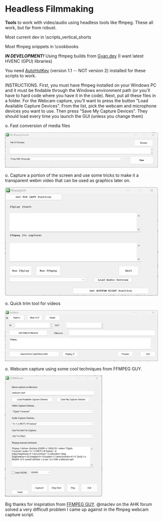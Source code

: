 # Headless Filmmaking
**Tools** to work with video/audio using headless tools like ffmpeg.  These all work, but far from robust.  

Most current dev in \scripts_vertical_shorts

Most ffmpeg snippets in \cookbooks

***IN DEVELOPMENT!*** Using ffmpeg builds from [Gyan.dev](https://www.gyan.dev/ffmpeg/builds/) (I want latest HVENC (GPU) libraries)

You need [AutoHotKey](https://www.autohotkey.com/) (version 1.1 -- NOT version 2) installed for these scripts to work.

INSTRUCTIONS.  First, you must have ffmpeg installed on your Windows PC and it must be findable through the Windows environment path  (or you'll have to hard code where you have it in the code).  Next, put all these files in a folder.  For the Webcam capture, you'll want to press the button "Load Available Capture Devices".  From the list, pick the webcam and microphone devices you want to use.  Then press "Save My Capture Devices".  They should load every time you launch the GUI (unless you change them)

o. Fast conversion of media files

![GUI_ffmpeg_quick_convert](images/GUI_ffmpeg_quick_convert.jpg)

o. Capture a portion of the screen and use some tricks to make it a transparent webm video that can be used as graphics later on.

![](images/GUI_screencap.jpg)

o. Quick trim tool for videos

![](images/GUI_trimmer.jpg)

o. Webcam capture using some cool techniques from FFMPEG GUY.

![GUI_webcam](images/GUI_webcam.jpg)



Big thanks for inspiration from [FFMPEG GUY](https://www.youtube.com/@theFFMPEGguy). @maclev on the AHK forum solved a very difficult problem I came up against in the ffmpeg webcam capture script.
